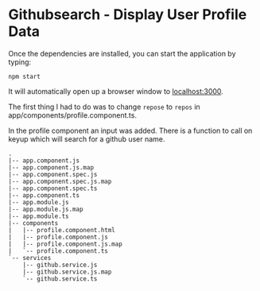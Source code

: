 # Githubsearch - Display User Profile Data

Once the dependencies are installed, you can start the application by typing:
```
npm start
```
It will automatically open up a browser window to [localhost:3000](http://localhost:3000/).

The first thing I had to do was to change `repose` to `repos` in app/components/profile.component.ts.

In the profile component an input was added.  There is a function to call on keyup which will search for a github user name.
```
.
|-- app.component.js
|-- app.component.js.map
|-- app.component.spec.js
|-- app.component.spec.js.map
|-- app.component.spec.ts
|-- app.component.ts
|-- app.module.js
|-- app.module.js.map
|-- app.module.ts
|-- components
|   |-- profile.component.html
|   |-- profile.component.js
|   |-- profile.component.js.map
|   `-- profile.component.ts
`-- services
    |-- github.service.js
    |-- github.service.js.map
    `-- github.service.ts
```
